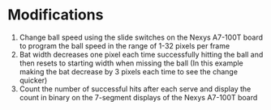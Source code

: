 # Modifications #
1. Change ball speed using the slide switches on the Nexys A7-100T board to program the ball speed in the range of 1-32 pixels per frame
2. Bat width decreases one pixel each time successfully hitting the ball and then resets to starting width when missing the ball (In this example making the bat decrease by 3 pixels each time to see the change quicker)
3. Count the number of successful hits after each serve and display the count in binary on the 7-segment displays of the Nexys A7-100T board
